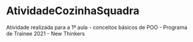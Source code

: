 # AtividadeCozinhaSquadra
Atividade realizada para a 1ª aula - conceitos básicos de POO - Programa de Trainee 2021 - New Thinkers
